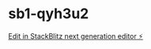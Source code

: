 # sb1-qyh3u2

[Edit in StackBlitz next generation editor ⚡️](https://stackblitz.com/~/github.com/JGEVENTS69/sb1-qyh3u2)